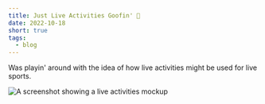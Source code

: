 ```yaml
---
title: Just Live Activities Goofin' 🤠
date: 2022-10-18
short: true
tags:
  - blog
---
```


Was playin' around with the idea of how live activities might be used for live sports.

![A screenshot showing a live activities mockup](live-activities-mockup.png)
